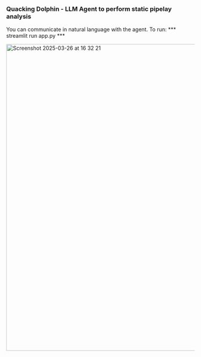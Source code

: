 ### Quacking Dolphin - LLM Agent to perform static pipelay analysis

You can communicate in natural language with the agent. To run: *** streamlit run app.py ***
  
<img width="819" alt="Screenshot 2025-03-26 at 16 32 21" src="https://github.com/user-attachments/assets/5064a1fa-b672-4d3a-9198-2466c4da05f4" />

